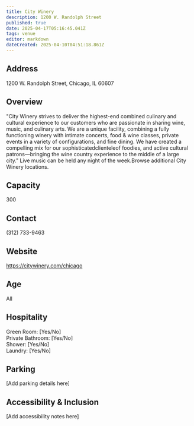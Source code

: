 ```yaml
---
title: City Winery
description: 1200 W. Randolph Street
published: true
date: 2025-04-17T05:16:45.041Z
tags: venue
editor: markdown
dateCreated: 2025-04-10T04:51:18.861Z
---
```


## Address

1200 W. Randolph Street, Chicago, IL 60607

## Overview

"City Winery strives to deliver the highest-end combined culinary and cultural experience to our customers who are passionate in sharing wine, music, and culinary arts. We are a unique facility, combining a fully functioning winery with intimate concerts, food & wine classes, private events in a variety of configurations, and fine dining. We have created a compelling mix for our sophisticatedclienteleof foodies, and active cultural patrons—bringing the wine country experience to the middle of a large city." Live music can be held any night of the week.Browse additional City Winery locations.

## Capacity

300

## Contact

(312) 733-9463

## Website

https://citywinery.com/chicago

## Age

All

## Hospitality

Green Room: [Yes/No]  
Private Bathroom: [Yes/No]  
Shower: [Yes/No]  
Laundry: [Yes/No]

## Parking

[Add parking details here]

## Accessibility & Inclusion

[Add accessibility notes here]
